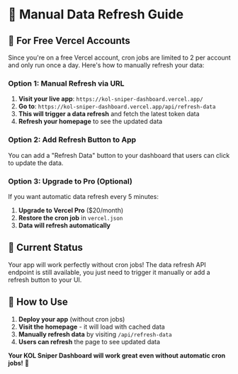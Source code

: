 # 🔄 Manual Data Refresh Guide

## 🎯 **For Free Vercel Accounts**

Since you're on a free Vercel account, cron jobs are limited to 2 per account and only run once a day. Here's how to manually refresh your data:

### **Option 1: Manual Refresh via URL**
1. **Visit your live app**: `https://kol-sniper-dashboard.vercel.app/`
2. **Go to**: `https://kol-sniper-dashboard.vercel.app/api/refresh-data`
3. **This will trigger a data refresh** and fetch the latest token data
4. **Refresh your homepage** to see the updated data

### **Option 2: Add Refresh Button to App**
You can add a "Refresh Data" button to your dashboard that users can click to update the data.

### **Option 3: Upgrade to Pro (Optional)**
If you want automatic data refresh every 5 minutes:
1. **Upgrade to Vercel Pro** ($20/month)
2. **Restore the cron job** in `vercel.json`
3. **Data will refresh automatically**

## 🚀 **Current Status**

Your app will work perfectly without cron jobs! The data refresh API endpoint is still available, you just need to trigger it manually or add a refresh button to your UI.

## 📱 **How to Use**

1. **Deploy your app** (without cron jobs)
2. **Visit the homepage** - it will load with cached data
3. **Manually refresh data** by visiting `/api/refresh-data`
4. **Users can refresh** the page to see updated data

**Your KOL Sniper Dashboard will work great even without automatic cron jobs!** 🎉

